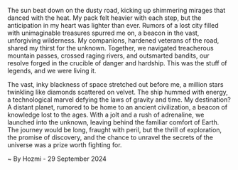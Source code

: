 
The sun beat down on the dusty road, kicking up shimmering mirages that danced with the heat. My pack felt heavier with each step, but the anticipation in my heart was lighter than ever. Rumors of a lost city filled with unimaginable treasures spurred me on, a beacon in the vast, unforgiving wilderness. My companions, hardened veterans of the road, shared my thirst for the unknown. Together, we navigated treacherous mountain passes, crossed raging rivers, and outsmarted bandits, our resolve forged in the crucible of danger and hardship. This was the stuff of legends, and we were living it.

The vast, inky blackness of space stretched out before me, a million stars twinkling like diamonds scattered on velvet. The ship hummed with energy, a technological marvel defying the laws of gravity and time.  My destination? A distant planet, rumored to be home to an ancient civilization, a beacon of knowledge lost to the ages. With a jolt and a rush of adrenaline, we launched into the unknown, leaving behind the familiar comfort of Earth. The journey would be long, fraught with peril, but the thrill of exploration, the promise of discovery, and the chance to unravel the secrets of the universe was a prize worth fighting for. 

~ By Hozmi - 29 September 2024
